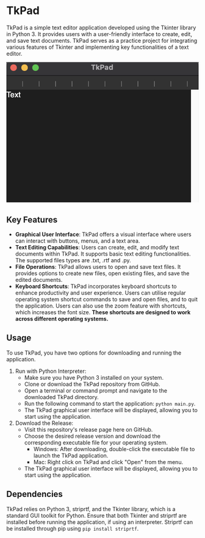 # TkPad
TkPad is a simple text editor application developed using the Tkinter library in Python 3. It provides users with a user-friendly interface to create, edit, and save text documents. TkPad serves as a practice project for integrating various features of Tkinter and implementing key functionalities of a text editor.

![Image shows TkPad text editor application.](images/preview.png)

## Key Features
* **Graphical User Interface**: TkPad offers a visual interface where users can interact with buttons, menus, and a text area.
* **Text Editing Capabilities**: Users can create, edit, and modify text documents within TkPad. It supports basic text editing functionalities. The supported files types are .txt, .rtf and .py.
* **File Operations**: TkPad allows users to open and save text files. It provides options to create new files, open existing files, and save the edited documents.
* **Keyboard Shortcuts**: TkPad incorporates keyboard shortcuts to enhance productivity and user experience. Users can utilise regular operating system shortcut commands to save and open files, and to quit the application. Users can also use the zoom feature with shortcuts, which increases the font size. **These shortcuts are designed to work across different operating systems.**

## Usage
To use TkPad, you have two options for downloading and running the application.
1. Run with Python Interpreter:
    * Make sure you have Python 3 installed on your system.
    * Clone or download the TkPad repository from GitHub.
    * Open a terminal or command prompt and navigate to the downloaded TkPad directory.
    * Run the following command to start the application: `python main.py`.
    * The TkPad graphical user interface will be displayed, allowing you to start using the application.
2. Download the Release:
    * Visit this repository's release page here on GitHub.
    * Choose the desired release version and download the corresponding executable file for your operating system.
        * Windows: After downloading, double-click the executable file to launch the TkPad application. 
        * Mac: Right click on TkPad and click "Open" from the menu. 
    * The TkPad graphical user interface will be displayed, allowing you to start using the application.

## Dependencies
TkPad relies on Python 3, striprtf, and the Tkinter library, which is a standard GUI toolkit for Python. Ensure that both Tkinter and striprtf are installed before running the application, if using an interpreter. Striprtf can be installed through pip using `pip install striprtf`.